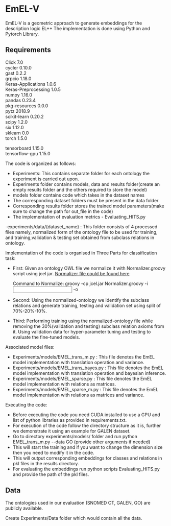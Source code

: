 # EmEL-V
EmEL-V is a geometric approach to generate embeddings for the description logic EL++
The implementation is done using Python and Pytorch Library.

## Requirements      
Click 7.0    
cycler 0.10.0    
gast 0.2.2    
grpcio 1.18.0    
Keras-Applications 1.0.6    
Keras-Preprocessing 1.0.5    
numpy 1.16.0    
pandas 0.23.4    
pkg-resources 0.0.0         
pytz 2018.9    
scikit-learn 0.20.2    
scipy 1.2.0    
six 1.12.0     
sklearn 0.0  
torch 1.5.0

tensorboard 1.15.0     
tensorflow-gpu 1.15.0 

The code is organized as follows:
- Experiments: This contains separate folder for each ontology the experiment is carried out upon.
- Experiments folder contains models, data and results folder(create an empty results folder and the others required to store the model)
- models folder contains code which takes in the dataset names
- The corresponding dataset folders must be present in the data folder
- Corresponding results folder stores the trained model parameters(make sure to change the path for out_file in the code)
- The implementation of evaluation metrics - Evaluating_HITS.py

-experiments/data/{dataset_name} : This folder consists of 4 processed files namely, normalized form of the ontology file
to be used for training, and training,validation & testing set obtained from subclass relations in ontology.


Implementation of the code is organised in Three Parts for classification task:

- First: Given an ontology OWL file we normalize it with Normalizer.groovy script using jcel jar. [Normalizer file could be found here](https://github.com/bio-ontology-research-group/el-embeddings)

	Command to Normalize: groovy -cp jcel.jar Normalizer.groovy -i <Input OWL ontology> -o <Output normalized-ontology> 
	
- Second: Using the normalized-ontology we identify the subclass relations and generate training, testing and validation set using
		   split of 70%-20%-10%.

- Third: Performing training using the normalized-ontology file while removing the 30%(validation and testing) subclass relation axioms from it.
		Using validation data for hyper-parameter tuning and testing to evaluate the fine-tuned models.
		
Associated model files:
- Experiments/models/EMEL_trans_m.py : This file denotes the EmEL model implementation with translation operation and variance.
- Experiments/models/EMEL_trans_bayes.py : This file denotes the EmEL model implementation with translation operation and bayesian inference.
- Experiments/models/EMEL_sparse.py : This file denotes the EmEL model implementation with relations as matrices.
- Experiments/models/EMEL_sparse_m.py : This file denotes the EmEL model implementation with relations as matrices and variance.
	
	
Executing the code:
- Before executing the code you need CUDA installed to use a GPU and list of python libraries as provided in requirements.txt.
- For execution of the code follow the directory structure as it is, further we demonstrate it using an example for GALEN dataset.
- Go to directory experiments/models/ folder and run python EMEL_trans_m.py --data GO (provide other arguments if needed)
- This will start the training and if you want to change the dimension size then you need to modify it in the code. 
- This will output corresponding embeddings for classes and relations in pkl files in the results directory.
- For evaluating the embeddings run python scripts Evaluating_HITS.py and provide the path of the pkl files.

## Data

<!-- The preprocessed data for Snomed, Galen and GO are present [here](https://doi.org/10.5281/zenodo.7023568) -->
The ontologies used in our evaluation (SNOMED CT, GALEN, GO) are publicly available.
	
Create Experiments/Data folder which would contain all the data.


